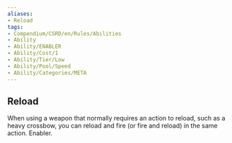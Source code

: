 ```yaml
---
aliases:
- Reload
tags:
- Compendium/CSRD/en/Rules/Abilities
- Ability
- Ability/ENABLER
- Ability/Cost/1
- Ability/Tier/Low
- Ability/Pool/Speed
- Ability/Categories/META
---
```


  
## Reload  
When using a weapon that normally requires an action to reload, such as a heavy crossbow, you can reload and fire (or fire and reload) in the same action. Enabler. 